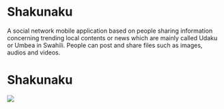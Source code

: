 # Shakunaku

A social network mobile application based on people sharing information concerning trending local contents or 
news which are mainly called Udaku or Umbea in Swahili. People can post and share files such as images, audios and videos.

# Shakunaku

<img src="https://user-images.githubusercontent.com/25587047/62350243-048ee800-b4b7-11e9-9d6c-5d2e2e03eb95.gif" width="" height=""/>
